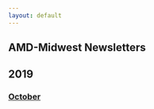 ```yaml
---
layout: default
---
```

## AMD-Midwest Newsletters

## 2019
### [October](https://staph-b.github.io/midwest-region/newsletters/2019-10_newsletter.pdf)
